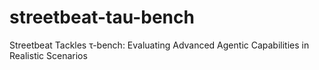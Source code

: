 # streetbeat-tau-bench
Streetbeat Tackles τ-bench: Evaluating Advanced Agentic Capabilities in Realistic Scenarios

